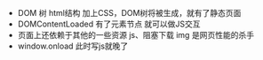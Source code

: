 - DOM 树 html结构 加上CSS，DOM树将被生成，就有了静态页面
- DOMContentLoaded 有了元素节点 就可以做JS交互
- 页面上还依赖于其他的一些资源 js、阻塞下载 img 是网页性能的杀手
- window.onload 此时写js就晚了